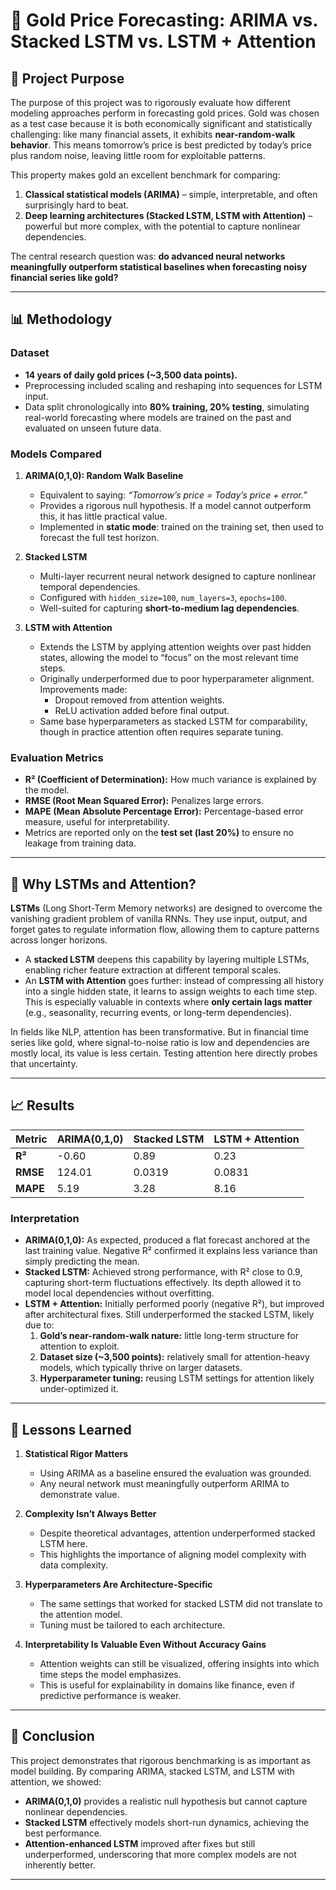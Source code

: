 # 📘 Gold Price Forecasting: ARIMA vs. Stacked LSTM vs. LSTM + Attention  

## 🔎 Project Purpose  
The purpose of this project was to rigorously evaluate how different modeling approaches perform in forecasting gold prices. Gold was chosen as a test case because it is both economically significant and statistically challenging: like many financial assets, it exhibits **near-random-walk behavior**. This means tomorrow’s price is best predicted by today’s price plus random noise, leaving little room for exploitable patterns.  

This property makes gold an excellent benchmark for comparing:  
1. **Classical statistical models (ARIMA)** – simple, interpretable, and often surprisingly hard to beat.  
2. **Deep learning architectures (Stacked LSTM, LSTM with Attention)** – powerful but more complex, with the potential to capture nonlinear dependencies.  

The central research question was: **do advanced neural networks meaningfully outperform statistical baselines when forecasting noisy financial series like gold?**  

---

## 📊 Methodology  

### Dataset  
- **14 years of daily gold prices (~3,500 data points).**  
- Preprocessing included scaling and reshaping into sequences for LSTM input.  
- Data split chronologically into **80% training, 20% testing**, simulating real-world forecasting where models are trained on the past and evaluated on unseen future data.  

### Models Compared  
1. **ARIMA(0,1,0): Random Walk Baseline**  
   - Equivalent to saying: *“Tomorrow’s price = Today’s price + error.”*  
   - Provides a rigorous null hypothesis. If a model cannot outperform this, it has little practical value.  
   - Implemented in **static mode**: trained on the training set, then used to forecast the full test horizon.  

2. **Stacked LSTM**  
   - Multi-layer recurrent neural network designed to capture nonlinear temporal dependencies.  
   - Configured with `hidden_size=100`, `num_layers=3`, `epochs=100`.  
   - Well-suited for capturing **short-to-medium lag dependencies**.  

3. **LSTM with Attention**  
   - Extends the LSTM by applying attention weights over past hidden states, allowing the model to “focus” on the most relevant time steps.  
   - Originally underperformed due to poor hyperparameter alignment. Improvements made:  
     - Dropout removed from attention weights.  
     - ReLU activation added before final output.  
   - Same base hyperparameters as stacked LSTM for comparability, though in practice attention often requires separate tuning.  

### Evaluation Metrics  
- **R² (Coefficient of Determination):** How much variance is explained by the model.  
- **RMSE (Root Mean Squared Error):** Penalizes large errors.  
- **MAPE (Mean Absolute Percentage Error):** Percentage-based error measure, useful for interpretability.  
- Metrics are reported only on the **test set (last 20%)** to ensure no leakage from training data.  

---

## 🧠 Why LSTMs and Attention?  

**LSTMs** (Long Short-Term Memory networks) are designed to overcome the vanishing gradient problem of vanilla RNNs. They use input, output, and forget gates to regulate information flow, allowing them to capture patterns across longer horizons.  

- A **stacked LSTM** deepens this capability by layering multiple LSTMs, enabling richer feature extraction at different temporal scales.  
- An **LSTM with Attention** goes further: instead of compressing all history into a single hidden state, it learns to assign weights to each time step. This is especially valuable in contexts where **only certain lags matter** (e.g., seasonality, recurring events, or long-term dependencies).  

In fields like NLP, attention has been transformative. But in financial time series like gold, where signal-to-noise ratio is low and dependencies are mostly local, its value is less certain. Testing attention here directly probes that uncertainty.  

---

## 📈 Results  

| Metric   | ARIMA(0,1,0) | Stacked LSTM | LSTM + Attention |
|----------|--------------|--------------|------------------|
| **R²**   | -0.60        | 0.89         | 0.23             |
| **RMSE** | 124.01       | 0.0319       | 0.0831           |
| **MAPE** | 5.19         | 3.28         | 8.16             |  

### Interpretation  
- **ARIMA(0,1,0):** As expected, produced a flat forecast anchored at the last training value. Negative R² confirmed it explains less variance than simply predicting the mean.  
- **Stacked LSTM:** Achieved strong performance, with R² close to 0.9, capturing short-term fluctuations effectively. Its depth allowed it to model local dependencies without overfitting.  
- **LSTM + Attention:** Initially performed poorly (negative R²), but improved after architectural fixes. Still underperformed the stacked LSTM, likely due to:  
  1. **Gold’s near-random-walk nature:** little long-term structure for attention to exploit.  
  2. **Dataset size (~3,500 points):** relatively small for attention-heavy models, which typically thrive on larger datasets.  
  3. **Hyperparameter tuning:** reusing LSTM settings for attention likely under-optimized it.  

---

## 📝 Lessons Learned  

1. **Statistical Rigor Matters**  
   - Using ARIMA as a baseline ensured the evaluation was grounded.  
   - Any neural network must meaningfully outperform ARIMA to demonstrate value.  

2. **Complexity Isn’t Always Better**  
   - Despite theoretical advantages, attention underperformed stacked LSTM here.  
   - This highlights the importance of aligning model complexity with data complexity.  

3. **Hyperparameters Are Architecture-Specific**  
   - The same settings that worked for stacked LSTM did not translate to the attention model.  
   - Tuning must be tailored to each architecture.  

4. **Interpretability Is Valuable Even Without Accuracy Gains**  
   - Attention weights can still be visualized, offering insights into which time steps the model emphasizes.  
   - This is useful for explainability in domains like finance, even if predictive performance is weaker.  

---

## 🎯 Conclusion  

This project demonstrates that rigorous benchmarking is as important as model building. By comparing ARIMA, stacked LSTM, and LSTM with attention, we showed:  

- **ARIMA(0,1,0)** provides a realistic null hypothesis but cannot capture nonlinear dependencies.  
- **Stacked LSTM** effectively models short-run dynamics, achieving the best performance.  
- **Attention-enhanced LSTM** improved after fixes but still underperformed, underscoring that more complex models are not inherently better.  

---
